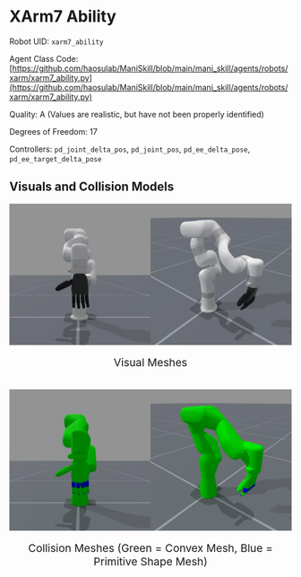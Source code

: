 <!-- THIS IS ALL GENERATED DOCUMENTATION via generate_robot_docs.py. DO NOT MODIFY THIS FILE DIRECTLY. -->

# XArm7 Ability

Robot UID: `xarm7_ability`

Agent Class Code: [https://github.com/haosulab/ManiSkill/blob/main/mani_skill/agents/robots/xarm/xarm7_ability.py](https://github.com/haosulab/ManiSkill/blob/main/mani_skill/agents/robots/xarm/xarm7_ability.py)

Quality: A (Values are realistic, but have not been properly identified)

Degrees of Freedom: 17

Controllers: `pd_joint_delta_pos`, `pd_joint_pos`, `pd_ee_delta_pose`, `pd_ee_target_delta_pose`

## Visuals and Collision Models

<div>
    <div style="max-width: 100%; display: flex; justify-content: center;">
        <img src="../../_static/robot_images/xarm7_ability/front_visual.png" style='min-width:min(50%, 100px);max-width:50%;height:auto' alt="xarm7_ability">
        <img src="../../_static/robot_images/xarm7_ability/side_visual.png" style='min-width:min(50%, 100px);max-width:50%;height:auto' alt="xarm7_ability">
    </div>
    <p style="text-align: center; font-size: 1.2rem;">Visual Meshes</p>
    <br/>
    <div style="max-width: 100%; display: flex; justify-content: center;">
        <img src="../../_static/robot_images/xarm7_ability/front_collision.png" style='min-width:min(50%, 100px);max-width:50%;height:auto' alt="xarm7_ability">
        <img src="../../_static/robot_images/xarm7_ability/side_collision.png" style='min-width:min(50%, 100px);max-width:50%;height:auto' alt="xarm7_ability">
    </div>
    <p style="text-align: center; font-size: 1.2rem;">Collision Meshes (Green = Convex Mesh, Blue = Primitive Shape Mesh)</p>
</div>
